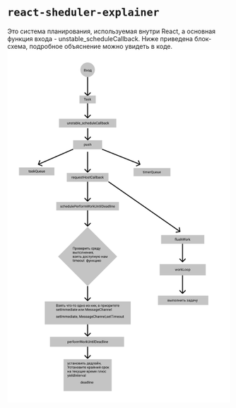 # `react-sheduler-explainer`

Это система планирования, используемая внутри React, а основная функция входа - unstable_scheduleCallback. Ниже приведена блок-схема, подробное объяснение можно увидеть в коде.
![](static/diagramm.svg)
